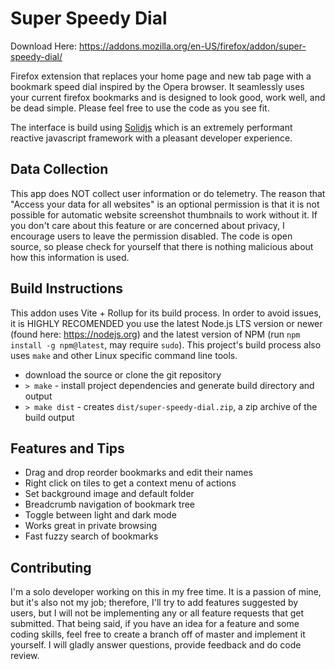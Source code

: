# Super Speedy Dial

Download Here: https://addons.mozilla.org/en-US/firefox/addon/super-speedy-dial/

Firefox extension that replaces your home page and new tab page with a bookmark speed dial inspired by the Opera browser. It seamlessly uses your current firefox bookmarks and is designed to look good, work well, and be dead simple. Please feel free to use the code as you see fit.

The interface is build using [Solidjs](https://www.solidjs.com) which is an extremely performant reactive javascript framework with a pleasant developer experience.

## Data Collection

This app does NOT collect user information or do telemetry. The reason that "Access your data for all websites" is an optional permission is that it is not possible for automatic website screenshot thumbnails to work without it. If you don't care about this feature or are concerned about privacy, I encourage users to leave the permission disabled. The code is open source, so please check for yourself that there is nothing malicious about how this information is used.

## Build Instructions

This addon uses Vite + Rollup for its build process. In order to avoid issues, it is HIGHLY RECOMENDED you use the latest Node.js LTS version or newer (found here: https://nodejs.org) and the latest version of NPM (run `npm install -g npm@latest`, may require `sudo`). This project's build process also uses `make` and other Linux specific command line tools.

- download the source or clone the git repository
- `> make` - install project dependencies and generate build directory and output
- `> make dist` - creates `dist/super-speedy-dial.zip`, a zip archive of the build output

## Features and Tips

- Drag and drop reorder bookmarks and edit their names
- Right click on tiles to get a context menu of actions
- Set background image and default folder
- Breadcrumb navigation of bookmark tree
- Toggle between light and dark mode
- Works great in private browsing
- Fast fuzzy search of bookmarks

## Contributing

I'm a solo developer working on this in my free time. It is a passion of mine, but it's also not my job; therefore, I'll try to add features suggested by users, but I will not be implementing any or all feature requests that get submitted. That being said, if you have an idea for a feature and some coding skills, feel free to create a branch off of master and implement it yourself. I will gladly answer questions, provide feedback and do code review.
